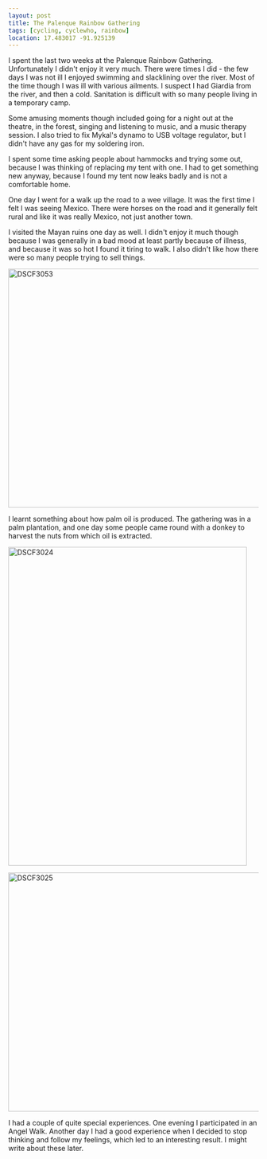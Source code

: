 ```yaml
---
layout: post
title: The Palenque Rainbow Gathering
tags: [cycling, cyclewho, rainbow]
location: 17.483017 -91.925139
---
```


I spent the last two weeks at the Palenque Rainbow Gathering. Unfortunately I
didn't enjoy it very much. There were times I did - the few days I was not ill
I enjoyed swimming and slacklining over the river. Most of the time though I
was ill with various ailments. I suspect I had Giardia from the river, and
then a cold. Sanitation is difficult with so many people living in a temporary
camp.

Some amusing moments though included going for a night out at the theatre, in
the forest, singing and listening to music, and a music therapy session. I
also tried to fix Mykal's dynamo to USB voltage regulator, but I didn't have
any gas for my soldering iron.

I spent some time asking people about hammocks and trying some out,
because I was thinking of replacing my tent with one. I had to get something
new anyway, because I found my tent now leaks badly and is not a comfortable
home.

One day I went for a walk up the road to a wee village. It was the first time
I felt I was seeing Mexico. There were horses on the road and it generally
felt rural and like it was really Mexico, not just another town.

I visited the Mayan ruins one day as well. I didn't enjoy it much though
because I was generally in a bad mood at least partly because of illness, and
because it was so hot I found it tiring to walk. I also didn't like how there
were so many people trying to sell things.

<a href="https://www.flickr.com/photos/mm0hai/8362733937/" title="DSCF3053 by mm0hai, on Flickr"><img src="https://farm9.staticflickr.com/8080/8362733937_29a136bb45_z.jpg" width="640" height="480" alt="DSCF3053"></a>

I learnt something about how palm oil is produced. The gathering was in a palm
plantation, and one day some people came round with a donkey to harvest the
nuts from which oil is extracted.

<a href="https://www.flickr.com/photos/mm0hai/8362701093/" title="DSCF3024 by mm0hai, on Flickr"><img src="https://farm9.staticflickr.com/8378/8362701093_2e4e3d9fb6_z.jpg" width="480" height="640" alt="DSCF3024"></a>

<a href="https://www.flickr.com/photos/mm0hai/8362703347/" title="DSCF3025 by mm0hai, on Flickr"><img src="https://farm9.staticflickr.com/8186/8362703347_7b85d7f92f_z.jpg" width="640" height="480" alt="DSCF3025"></a>

I had a couple of quite special experiences. One evening I participated in an
Angel Walk. Another day I had a good experience when I decided to stop thinking
and follow my feelings, which led to an interesting result. I might write
about these later.
